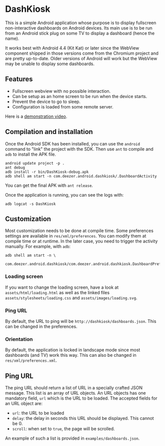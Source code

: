 # DashKiosk

This is a simple Android application whose purpose is to display
fullscreen non-interactive dashboards on Android devices. Its main use
is to be run from an Android stick plug on some TV to display a
dashboard (hence the name).

It works best with Android 4.4 (Kit Kat) or later since the WebView
component shipped in those versions come from the Chromium project and
are pretty up-to-date. Older versions of Android will work but the
WebView may be unable to display some dashboards.

## Features

 - Fullscreen webview with no possible interaction.
 - Can be setup as an home screen to be run when the device starts.
 - Prevent the device to go to sleep.
 - Configuration is loaded from some remote server.

Here is a [demonstration video][1].

[1]: http://www.dailymotion.com/video/x18z6hs_dash-kiosk-demo_tech

## Compilation and installation

Once the Android SDK has been installed, you can use the `android`
command to "link" the project with the SDK. Then use `ant` to compile
and `adb` to install the APK file.

    android update project -p .
    ant debug
    adb install -r bin/DashKiosk-debug.apk
    adb shell am start -n com.deezer.android.dashkiosk/.DashboardActivity

You can get the final APK with `ant release`.

Once the application is running, you can see the logs with:

    adb logcat -s DashKiosk

## Customization

Most customization needs to be done at compile time. Some preferences
settings are available in `res/xml/preferences`. You can modify them
at compile time or at runtime. In the later case, you need to trigger
the activity manually. For example, with `adb`:

    adb shell am start -n \
       com.deezer.android.dashkiosk/com.deezer.android.dashkiosk.DashboardPreferences

### Loading screen

If you want to change the loading screen, have a look at
`assets/html/loading.html` as well as the linked files
`assets/stylesheets/loading.css` and `assets/images/loading.svg`.

### Ping URL

By default, the URL to ping will be
`http://dashkiosk/dashboards.json`. This can be changed in the
preferences.

### Orientation

By default, the application is locked in landscape mode since most
dashboards (and TV) work this way. This can also be changed in
`res/xml/preferences.xml`.

## Ping URL

The ping URL should return a list of URL in a specially crafted JSON
message. This list is an array of URL objects. An URL objects has one
mandatory field, `url` which is the URL to be loaded. The accepted
fields for an URL object are:

 - `url`: the URL to be loaded
 - `delay`: the delay in seconds this URL should be displayed. This
   cannot be 0.
 - `scroll`: when set to `true`, the page will be scrolled.

An example of such a list is provided in `examples/dashboards.json`.
